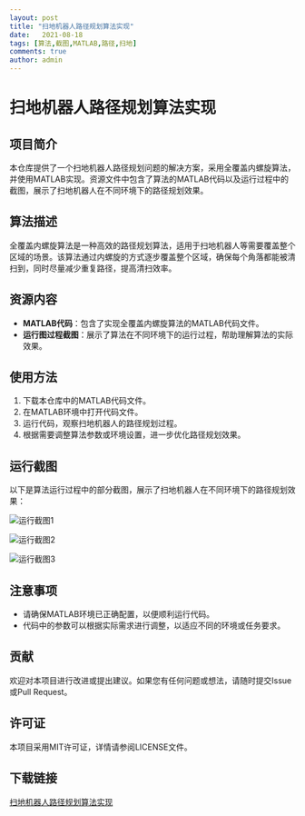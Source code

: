 ```yaml
---
layout: post
title: "扫地机器人路径规划算法实现"
date:   2021-08-18
tags: [算法,截图,MATLAB,路径,扫地]
comments: true
author: admin
---
```

# 扫地机器人路径规划算法实现

## 项目简介

本仓库提供了一个扫地机器人路径规划问题的解决方案，采用全覆盖内螺旋算法，并使用MATLAB实现。资源文件中包含了算法的MATLAB代码以及运行过程中的截图，展示了扫地机器人在不同环境下的路径规划效果。

## 算法描述

全覆盖内螺旋算法是一种高效的路径规划算法，适用于扫地机器人等需要覆盖整个区域的场景。该算法通过内螺旋的方式逐步覆盖整个区域，确保每个角落都能被清扫到，同时尽量减少重复路径，提高清扫效率。

## 资源内容

- **MATLAB代码**：包含了实现全覆盖内螺旋算法的MATLAB代码文件。
- **运行图过程截图**：展示了算法在不同环境下的运行过程，帮助理解算法的实际效果。

## 使用方法

1. 下载本仓库中的MATLAB代码文件。
2. 在MATLAB环境中打开代码文件。
3. 运行代码，观察扫地机器人的路径规划过程。
4. 根据需要调整算法参数或环境设置，进一步优化路径规划效果。

## 运行截图

以下是算法运行过程中的部分截图，展示了扫地机器人在不同环境下的路径规划效果：

![运行截图1](截图1.png)

![运行截图2](截图2.png)

![运行截图3](截图3.png)

## 注意事项

- 请确保MATLAB环境已正确配置，以便顺利运行代码。
- 代码中的参数可以根据实际需求进行调整，以适应不同的环境或任务要求。

## 贡献

欢迎对本项目进行改进或提出建议。如果您有任何问题或想法，请随时提交Issue或Pull Request。

## 许可证

本项目采用MIT许可证，详情请参阅LICENSE文件。

## 下载链接

[扫地机器人路径规划算法实现](https://pan.quark.cn/s/ed95abffdf3c)